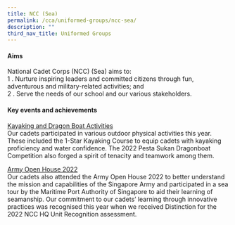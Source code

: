 ```yaml
---
title: NCC (Sea)
permalink: /cca/uniformed-groups/ncc-sea/
description: ""
third_nav_title: Uniformed Groups
---
```

#### Aims

National Cadet Corps (NCC) (Sea) aims to:  <br>
1 \.  Nurture inspiring leaders and committed citizens through fun, adventurous and military-related activities; and<br>
2 \.  Serve the needs of our school and our various stakeholders.

#### Key events and achievements

<u>Kayaking and Dragon Boat Activities</u><br>
Our cadets participated in various outdoor physical activities this year. These included the 1-Star Kayaking Course to equip cadets with kayaking proficiency and water confidence. The 2022 Pesta Sukan Dragonboat Competition also forged a spirit of tenacity and teamwork among them.

<u>Army Open House 2022</u><br>
Our cadets also attended the Army Open House 2022 to better understand the mission and capabilities of the Singapore Army and participated in a sea tour by the Maritime Port Authority of Singapore to aid their learning of seamanship. Our commitment to our cadets’ learning through innovative practices was recognised this year when we received Distinction for the 2022 NCC HQ Unit Recognition assessment.
